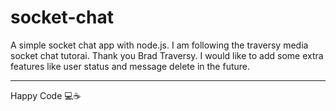 # socket-chat
A simple socket chat app with node.js. I am following the traversy media socket chat tutorai. Thank you Brad Traversy. I would like to add some extra features like user
status and message delete in the future.
<hr />
Happy Code 💻☕
